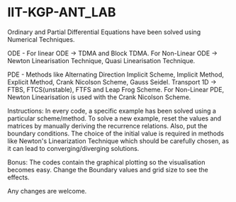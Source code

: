 # IIT-KGP-ANT_LAB


Ordinary and Partial Differential Equations have been solved using Numerical Techniques.

ODE - 
For linear ODE -> TDMA and Block TDMA.
For Non-Linear ODE -> Newton Linearisation Technique, Quasi Linearisation Technique.

PDE - 
Methods like Alternating Direction Implicit Scheme, Implicit Method, Explicit Method, Crank Nicolson Scheme, Gauss Seidel.
Transport 1D -> FTBS, FTCS(unstable), FTFS and Leap Frog Scheme.
For Non-Linear PDE, Newton Linearisation is used with the Crank Nicolson Scheme.


Instructions:
In every code, a specific example has been solved using a particular scheme/method.
To solve a new example, reset the values and matrices by manually deriving the recurrence relations.
Also, put the boundary conditions.
The choice of the initial value is required in methods like Newton's Linearization Technique which should be carefully chosen, as it can lead to converging/diverging solutions.

Bonus:
The codes contain the graphical plotting so the visualisation becomes easy. Change the Boundary values and grid size to see the effects.


Any changes are welcome.
